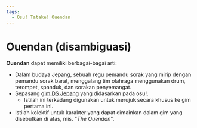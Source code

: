 ```yaml
---
tags:
  - Osu! Tatake! Ouendan
---
```


# Ouendan (disambiguasi)

**Ouendan** dapat memiliki berbagai-bagai arti:

- Dalam budaya Jepang, sebuah regu pemandu sorak yang mirip dengan pemandu sorak barat, menggalang tim olahraga menggunakan drum, terompet, spanduk, dan sorakan penyemangat.
- Sepasang [gim DS Jepang](/wiki/iNiS_games) yang didasarkan pada osu!.
  - Istilah ini terkadang digunakan untuk merujuk secara khusus ke gim pertama ini.
- Istilah kolektif untuk karakter yang dapat dimainkan dalam gim yang disebutkan di atas, mis. "*The Ouendan*".
